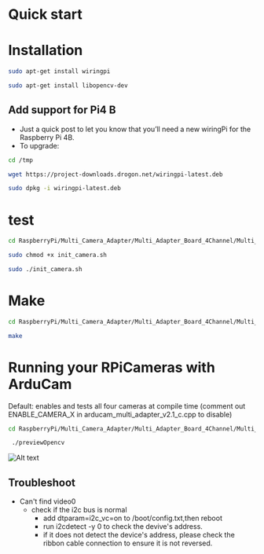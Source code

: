 # Quick start

# Installation
```Bash
sudo apt-get install wiringpi
```
```Bash
sudo apt-get install libopencv-dev
```

## Add support for Pi4 B
- Just a quick post to let you know that you’ll need a new wiringPi for the Raspberry Pi 4B.
- To upgrade:
```bash
cd /tmp
```
```bash
wget https://project-downloads.drogon.net/wiringpi-latest.deb
```
```bash
sudo dpkg -i wiringpi-latest.deb
```
# test
```Bash
cd RaspberryPi/Multi_Camera_Adapter/Multi_Adapter_Board_4Channel/Multi_Camera_Adapter_V2.2_C++/ 
```
```Bash
sudo chmod +x init_camera.sh
```
```Bash
sudo ./init_camera.sh
```
# Make
```Bash
cd RaspberryPi/Multi_Camera_Adapter/Multi_Adapter_Board_4Channel/Multi_Camera_Adapter_V2.2_C++/ 
```
```Bash
make 
```

# Running your RPiCameras with ArduCam
Default: enables and tests all four cameras at compile time (comment out ENABLE_CAMERA_X in arducam_multi_adapter_v2.1_c.cpp to disable)
```Bash
cd RaspberryPi/Multi_Camera_Adapter/Multi_Adapter_Board_4Channel/Multi_Camera_Adapter_V2.1_C++/ 
```
```Bash
 ./previewOpencv
```
![Alt text](https://github.com/ArduCAM/RaspberryPi/blob/master/data/Multi_Camera_Adapter_Board_openCV3.0.png)


## Troubleshoot
- Can't find video0 
	- check if the i2c bus is normal
		- add dtparam=i2c_vc=on to /boot/config.txt,then reboot 
		- run i2cdetect -y 0 to check the devive's address.
		- if it does not detect the device's address, please check the ribbon cable connection to ensure it is not reversed.
		
